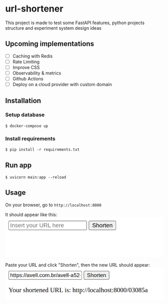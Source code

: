 # url-shortener
This project is made to test some FastAPI features, python projects structure and experiment system design ideas

## Upcoming implementations
- [ ] Caching with Redis
- [ ] Rate Limiting
- [ ] Improve CSS
- [ ] Observability & metrics
- [ ] Github Actions
- [ ] Deploy on a cloud provider with custom domain

## Installation

### Setup database
```shell
$ docker-compose up
``` 

### Install requirements
```shell
$ pip install -r requirements.txt
```

## Run app
```
$ uvicorn main:app --reload
```

## Usage

On your browser, go to `http://localhost:8000`

It should appear like this:  
![create screen](images/create.png)

Paste your URL and click "Shorten", then the new URL should appear:
![shortened url](images/shortened.png)
